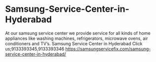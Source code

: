 # Samsung-Service-Center-in-Hyderabad
At our samsung service center we provide service for all kinds of home appliances like washing machines, refrigerators, microwave ovens, air conditioners and TV’s. Samsung Service Center in Hyderabad Click us;9133393345,9133393346   https://samsungservicefix.com/samsung-service-center-in-hyderabad/
